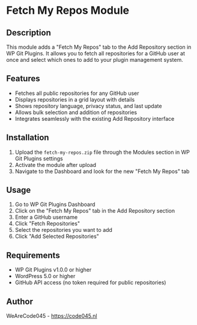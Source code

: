 # Fetch My Repos Module

## Description
This module adds a "Fetch My Repos" tab to the Add Repository section in WP Git Plugins. It allows you to fetch all repositories for a GitHub user at once and select which ones to add to your plugin management system.

## Features
- Fetches all public repositories for any GitHub user
- Displays repositories in a grid layout with details
- Shows repository language, privacy status, and last update
- Allows bulk selection and addition of repositories
- Integrates seamlessly with the existing Add Repository interface

## Installation
1. Upload the `fetch-my-repos.zip` file through the Modules section in WP Git Plugins settings
2. Activate the module after upload
3. Navigate to the Dashboard and look for the new "Fetch My Repos" tab

## Usage
1. Go to WP Git Plugins Dashboard
2. Click on the "Fetch My Repos" tab in the Add Repository section
3. Enter a GitHub username
4. Click "Fetch Repositories"
5. Select the repositories you want to add
6. Click "Add Selected Repositories"

## Requirements
- WP Git Plugins v1.0.0 or higher
- WordPress 5.0 or higher
- GitHub API access (no token required for public repositories)

## Author
WeAreCode045 - https://code045.nl
